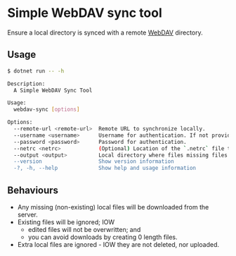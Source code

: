# Simple WebDAV sync tool

Ensure a local directory is synced with a remote [WebDAV](http://www.webdav.org) directory.

## Usage

```bash
$ dotnet run -- -h

Description:
  A Simple WebDAV Sync Tool

Usage:
  webdav-sync [options]

Options:
  --remote-url <remote-url>  Remote URL to synchronize locally.
  --username <username>      Username for authentication. If not provided the `.netrc` file will be used.
  --password <password>      Password for authentication.
  --netrc <netrc>            (Optional) Location of the `.netrc` file to use. Any `username` and `password` (if supplied) will have priority over this argument.
  --output <output>          Local directory where files missing files will be downloaded. Existing files won't be updated or deleted. [default: .]
  --version                  Show version information
  -?, -h, --help             Show help and usage information
```

## Behaviours

* Any missing (non-existing) local files will be downloaded from the server.
* Existing files will be ignored; IOW
    * edited files will not be overwritten; and
    * you can avoid downloads by creating 0 length files.
* Extra local files are ignored - IOW they are not deleted, nor uploaded.
